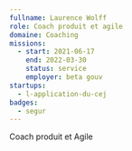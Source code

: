 ```yaml
---
fullname: Laurence Wolff
role: Coach produit et agile
domaine: Coaching
missions:
  - start: 2021-06-17
    end: 2022-03-30
    status: service
    employer: beta gouv
startups:
  - l-application-du-cej
badges:
  - segur
---
```


Coach produit et Agile
